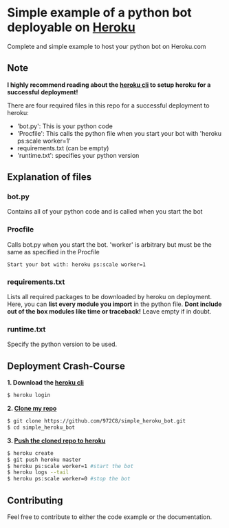 # Simple example of a python bot deployable on [Heroku](https://heroku.com)
Complete and simple example to host your python bot on Heroku.com

## Note
**I highly recommend reading about the [heroku cli](https://devcenter.heroku.com/articles/getting-started-with-python#set-up) to setup heroku for a successful deployment!**

There are four required files in this repo for a successful deployment to heroku:
- 'bot.py': This is your python code
- 'Procfile': This calls the python file when you start your bot with 'heroku ps:scale worker=1'
- requirements.txt (can be empty)
- 'runtime.txt': specifies your python version

## Explanation of files
### bot.py
Contains all of your python code and is called when you start the bot

### Procfile
Calls bot.py when you start the bot. 'worker' is arbitrary but must be the same as specified in the Procfile

`Start your bot with: heroku ps:scale worker=1`

### requirements.txt
Lists all required packages to be downloaded by heroku on deployment. Here, you can **list every module you import** in the python file. **Dont include out of the box modules like time or traceback!** Leave empty if in doubt.

### runtime.txt
Specify the python version to be used.

## Deployment Crash-Course

**1. Download the [heroku cli](https://devcenter.heroku.com/articles/getting-started-with-python#set-up)**
```sh
$ heroku login
```

**2. [Clone my repo](https://devcenter.heroku.com/articles/getting-started-with-python#prepare-the-app)**
```sh
$ git clone https://github.com/972C8/simple_heroku_bot.git
$ cd simple_heroku_bot
```

**3. [Push the cloned repo to heroku](https://devcenter.heroku.com/articles/getting-started-with-python#deploy-the-app)**
```sh
$ heroku create
$ git push heroku master
$ heroku ps:scale worker=1 #start the bot
$ heroku logs --tail
$ heroku ps:scale worker=0 #stop the bot
```

## Contributing
Feel free to contribute to either the code example or the documentation.
